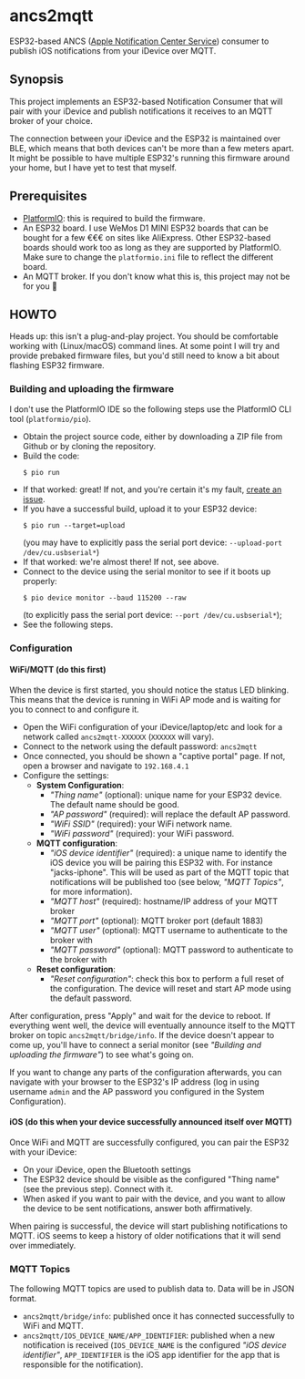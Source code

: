 # ancs2mqtt

ESP32-based ANCS ([Apple Notification Center Service](https://developer.apple.com/library/archive/documentation/CoreBluetooth/Reference/AppleNotificationCenterServiceSpecification/Introduction/Introduction.html)) consumer to publish iOS notifications from your iDevice over MQTT.

## Synopsis

This project implements an ESP32-based Notification Consumer that will pair with your iDevice and publish notifications it receives to an MQTT broker of your choice.

The connection between your iDevice and the ESP32 is maintained over BLE, which means that both devices can't be more than a few meters apart. It might be possible to have multiple ESP32's running this firmware around your home, but I have yet to test that myself.

## Prerequisites

* [PlatformIO](https://platformio.org/): this is required to build the firmware.
* An ESP32 board. I use WeMos D1 MINI ESP32 boards that can be bought for a few €€€ on sites like AliExpress.
  Other ESP32-based boards should work too as long as they are supported by PlatformIO. Make sure to change the `platformio.ini` file to reflect the different board.
* An MQTT broker. If you don't know what this is, this project may not be for you 🥴

## HOWTO

Heads up: this isn't a plug-and-play project. You should be comfortable working with (Linux/macOS) command lines. At some point I will try and provide prebaked firmware files, but you'd still need to know a bit about flashing ESP32 firmware.

### Building and uploading the firmware

I don't use the PlatformIO IDE so the following steps use the PlatformIO CLI tool (`platformio/pio`).

* Obtain the project source code, either by downloading a ZIP file from Github or by cloning the repository.
* Build the code:
  ```
  $ pio run
  ```
* If that worked: great! If not, and you're certain it's my fault, [create an issue]().
* If you have a successful build, upload it to your ESP32 device:
  ```
  $ pio run --target=upload
  ```
  (you may have to explicitly pass the serial port device: `--upload-port /dev/cu.usbserial*`)
* If that worked: we're almost there! If not, see above.
* Connect to the device using the serial monitor to see if it boots up properly:
  ```
  $ pio device monitor --baud 115200 --raw
  ```
  (to explicitly pass the serial port device: `--port /dev/cu.usbserial*`);
* See the following steps.

### Configuration

#### WiFi/MQTT (do this first)

When the device is first started, you should notice the status LED blinking. This means that the device is running in WiFi AP mode and is waiting for you to connect to and configure it.

* Open the WiFi configuration of your iDevice/laptop/etc and look for a network called `ancs2mqtt-XXXXXX` (`XXXXXX` will vary).
* Connect to the network using the default password: `ancs2mqtt`
* Once connected, you should be shown a "captive portal" page. If not, open a browser and navigate to `192.168.4.1`
* Configure the settings:
  * **System Configuration**:
    * _"Thing name"_ (optional): unique name for your ESP32 device. The default name should be good.
    * _"AP password"_ (required): will replace the default AP password.
    * _"WiFi SSID"_ (required): your WiFi network name.
    * _"WiFi password"_ (required): your WiFi password.
  * **MQTT configuration**:
    * _"iOS device identifier"_ (required): a unique name to identify the iOS device you will be pairing this ESP32 with. For instance "jacks-iphone". This will be used as part of the MQTT topic that notifications will be published too (see below, _"MQTT Topics"_, for more information).
    * _"MQTT host"_ (required): hostname/IP address of your MQTT broker
    * _"MQTT port"_ (optional): MQTT broker port (default 1883)
    * _"MQTT user"_ (optional): MQTT username to authenticate to the broker with
    * _"MQTT password"_ (optional): MQTT password to authenticate to the broker with
  * **Reset configuration**:
    * _"Reset configuration"_: check this box to perform a full reset of the configuration. The device will reset and start AP mode using the default password.

After configuration, press "Apply" and wait for the device to reboot. If everything went well, the device will eventually announce itself to the MQTT broker on topic `ancs2mqtt/bridge/info`. If the device doesn't appear to come up, you'll have to connect a serial monitor (see _"Building and uploading the firmware"_) to see what's going on.

If you want to change any parts of the configuration afterwards, you can navigate with your browser to the ESP32's IP address (log in using username `admin` and the AP password you configured in the System Configuration).

#### iOS (do this when your device successfully announced itself over MQTT)

Once WiFi and MQTT are successfully configured, you can pair the ESP32 with your iDevice:
* On your iDevice, open the Bluetooth settings
* The ESP32 device should be visible as the configured "Thing name" (see the previous step). Connect with it.
* When asked if you want to pair with the device, and you want to allow the device to be sent notifications, answer both affirmatively.

When pairing is successful, the device will start publishing notifications to MQTT. iOS seems to keep a history of older notifications that it will send over immediately.

### MQTT Topics

The following MQTT topics are used to publish data to. Data will be in JSON format.

* `ancs2mqtt/bridge/info`: published once it has connected successfully to WiFi and MQTT.
* `ancs2mqtt/IOS_DEVICE_NAME/APP_IDENTIFIER`: published when a new notification is received (`IOS_DEVICE_NAME` is the configured _"iOS device identifier"_, `APP_IDENTIFIER` is the iOS app identifier for the app that is responsible for the notification).
